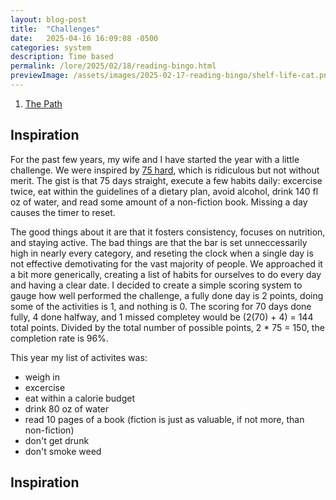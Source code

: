 ```yaml
---
layout: blog-post
title:  "Challenges"
date:   2025-04-16 16:09:08 -0500
categories: system
description: Time based 
permalink: /lore/2025/02/18/reading-bingo.html
previewImage: /assets/images/2025-02-17-reading-bingo/shelf-life-cat.png
---
```


1. [The Path](/system/2024/02/02/the-path.html)

## Inspiration

For the past few years, my wife and I have started the year with a little challenge. We were inspired by [75 hard](https://andyfrisella.com/pages/75hard-info), which is ridiculous but not without merit. The gist is that 75 days straight, execute a few habits daily: excercise twice, eat within the guidelines of a dietary plan, avoid alcohol, drink 140 fl oz of water, and read some amount of a non-fiction book. Missing a day causes the timer to reset. 

The good things about it are that it fosters consistency, focuses on nutrition, and staying active. The bad things are that the bar is set unneccessarily high in nearly every category, and reseting the clock when a single day is not effective demotivating for the vast majority of people. We approached it a bit more generically, creating a list of habits for ourselves to do every day and having a clear date. I decided to create a simple scoring system to gauge how well performed the challenge, a fully done day is 2 points, doing some of the activities is 1, and nothing is 0. The scoring for 70 days done fully,  4 done halfway, and 1 missed completey would be (2(70) + 4) = 144 total points. Divided by the total number of possible points, 2 * 75 = 150, the completion rate is 96%.

This year my list of activites was:
* weigh in
* excercise
* eat within a calorie budget
* drink 80 oz of water
* read 10 pages of a book (fiction is just as valuable, if not more, than non-fiction)
* don't get drunk
* don't smoke weed

<!-- <div style="position: relative;overflow: hidden;width: 100%;max-width:600px;margin:0 auto;padding-top: 56%;"><iframe src="https://clip.cafe/e/702453" style="position: absolute;top: 0;left: 0;bottom: 0;right: 0;width: 100%;height: 60%;"></iframe></div> -->

## Inspiration

<!-- 
    @TODO
    * Add photos for evidence of crimes
    * Add summary of this year's challenge
    * Section on generalized challenges
    * Shortcuts + DataJar + Reminders
    * Photos for thumbnail
    * Add description
 -->